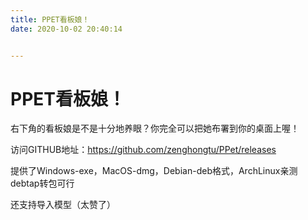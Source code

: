 ```yaml
---
title: PPET看板娘！
date: 2020-10-02 20:40:14


---
```


# PPET看板娘！

右下角的看板娘是不是十分地养眼？你完全可以把她布署到你的桌面上喔！

访问GITHUB地址：<https://github.com/zenghongtu/PPet/releases>

<!--more-->
提供了Windows-exe，MacOS-dmg，Debian-deb格式，ArchLinux亲测debtap转包可行

还支持导入模型（太赞了）
